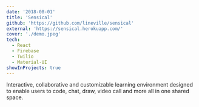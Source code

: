 ```yaml
---
date: '2018-08-01'
title: 'Sensical'
github: 'https://github.com/lineville/sensical'
external: 'https://sensical.herokuapp.com/'
cover: './demo.jpeg'
tech:
  - React
  - Firebase
  - Twilio
  - Material-UI
showInProjects: true
---
```


Interactive, collaborative and customizable learning
environment designed to enable users to code, chat, draw,
video call and more all in one shared space.

